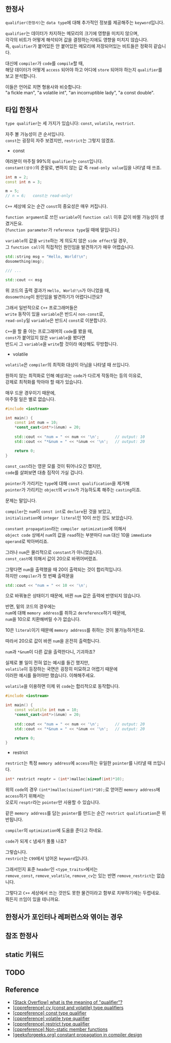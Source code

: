 ## 한정사

`qualifier(한정사)`는 `data type`에 대해 추가적인 정보를 제공해주는 `keyword`입니다.  

`qualifier`는 데이터가 차지하는 메모리의 크기에 영향을 미치지 않으며,   
각각의 비트가 어떻게 해석되어 값을 결정하는지에도 영향을 미치지 않습니다.   
즉, `qualifier`가 붙어있든 안 붙어있든 메모리에 저장되어있는 비트들은 정확히 같습니다.   

대신에 `compiler`가 `code`를 `compile`할 때,   
해당 데이터가 어떻게 `access` 되어야 하고 어디에 `store` 되어야 하는지 `qualifier`를 보고 분석합니다.   

이들은 언어로 치면 형용사와 비슷합니다:   
"a fickle man", "a volatile int", "an incorruptible lady", "a const double".

## 타입 한정사

`type qualifier`는 세 가지가 있습니다: `const`, `volatile`, `restrict`.   

자주 볼 가능성이 큰 순서입니다.   
`const`는 굉장히 자주 보겠지만, `restrict`는 그렇지 않겠죠.   

- const

여러분이 마주칠 99%의 `qualifier`는 `const`입니다.   
`constant(상수)`의 준말로, 변하지 않는 값 즉 `read-only value`임을 나타낼 때 쓰죠.

```cpp
int m = 2;
const int n = 3;

m = 5;
// n = 6;   const는 read-only!
```

`C++` 세상에 오는 순간 `const`의 중요성은 매우 커집니다.

`function argument`로 쓰인 `variable`이 `function call` 이후 값이 바뀔 가능성이 생겼거든요.   
(`function parameter`가 `reference type`일 때에 말입니다.)

`variable`의 값을 `write`하는 게 의도치 않은 `side effect`일 경우,   
그 `function call`이 직접적인 원인임을 발견하기가 매우 어렵습니다.

```cpp
std::string msg = "Hello, World!\n";
dosomething(msg);

/// ...

std::cout << msg
```

위 코드의 출력 결과가 `Hello, World!\n`가 아니었을 때,    
`dosomething`이 원인임을 발견하기가 어렵다니깐요?

그래서 일반적으로 `C++` 프로그래머들은   
`write` 동작이 있을 `variable`은 반드시 `non-const`로,   
`read-only`일 `variable`은 반드시 `const`로 이분합니다.

`C++`을 할 줄 아는 프로그래머의 `code`를 봤을 때,   
`const`가 붙어있지 않은 `variable`을 봤다면   
반드시 그 `variable`을 `write`할 것이라 예상해도 무방합니다.

- volatile

`volatile`은 `compiler`의 최적화 대상이 아님을 나타낼 때 쓰입니다.   

원하지 않는 최적화로 인해 예상과는 `code`가 다르게 작동하는 등의 이유로,   
강제로 최적화를 막아야 할 때가 있습니다.   

매우 드문 경우이기 때문에,   
마주칠 일은 별로 없습니다.

```cpp
#include <iostream>

int main() {
    const int num = 10;
    *const_cast<int*>(&num) = 20;
    
    std::cout << "num = " << num << '\n';       // output: 10
    std::cout << "*&num = " << *&num << '\n';   // output: 20

    return 0;
}
```

`const_cast`라는 영문 모를 것이 튀어나오긴 했지만,   
`code`를 살펴보면 대충 짐작이 가실 겁니다.

`pointer`가 가리키는 `type`에 대해 `const qualification`을 제거해   
`pointer`가 가리키는 `object`의 `write`가 가능하도록 해주는 `casting`이죠. 

문제는 말입니다.

`compiler`는 `num`이 `const int`로 `declare`된 것을 보았고,   
`initialization`에 `integer literal`인 10이 쓰인 것도 보았습니다.   

`constant propagation`라는 `compiler optimization`에 의해서   
`object code` 상에서 `num`의 값을 `read`하는 부분마다 `num` 대신 10을 `immediate operand`로 박아버리죠.

그러나 `num`은 물리적으로 `constant`가 아니었습니다.   
`const_cast`에 의해서 값이 20으로 바뀌어버렸죠.

그렇다면 `num`을 출력했을 때 20이 출력되는 것이 합리적입니다.   
하지만 `compiler`가 첫 번째 출력문을

```cpp
std::cout << "num = " << 10 << '\n';
```

으로 바꿔놓은 상태이기 때문에, 바뀐 `num` 값은 출력에 반영되지 않습니다.

반면, 밑의 코드의 경우에는   
`num`에 대해 `memory address`를 취하고 `dereference`하기 때문에,   
`num`을 10으로 치환해버릴 수가 없습니다.

10은 `literal`이기 때문에 `memory address`를 취하는 것이 불가능하거든요.

따라서 20으로 값이 바뀐 `num`을 온전히 출력합니다.

`num`과 `*&num`이 다른 값을 출력한다니, 기괴하죠?

실제로 볼 일이 전혀 없는 예시를 들긴 했지만,   
`volatile`이 등장하는 국면은 굉장히 미묘하고 어렵기 때문에   
이러한 예시를 들어야만 했습니다. 이해해주세요.

`volatile`을 이용하면 이제 위 `code`는 합리적으로 동작합니다.

```cpp
#include <iostream>

int main() {
    const volatile int num = 10;
    *const_cast<int*>(&num) = 20;
    
    std::cout << "num = " << num << '\n';       // output: 20
    std::cout << "*&num = " << *&num << '\n';   // output: 20

    return 0;
}
```


- restrict

`restrict`는 특정 `memory address`에 `access`하는 유일한 `pointer`를 나타낼 때 쓰입니다.   

```cpp
int* restrict resptr = (int*)malloc(sizeof(int)*10);
```

위의 `code`의 경우 `(int*)malloc(sizeof(int)*10);`로 얻어진 `memory address`에 `access`하기 위해서는   
오로지 `resptr`라는 `pointer`만 사용할 수 있습니다.

같은 `memory address`를 담는 `pointer`를 만드는 순간 `restrict qualification`은 위반됩니다.

`compiler`의 `optimization`에 도움을 준다고 하네요.

`code`가 되게 `C` 냄새가 풀풀 나죠?  

그렇습니다.   
`restrict`는 `C99`에서 넘어온 `keyword`입니다.

그래서인지 표준 `header`인 `<type_traits>`에서는   
`remove_const`, `remove_volatile`, `remove_cv`는 있는 반면 `remove_restrict`는 없습니다.

그렇다고 `C++` 세상에서 쓰는 것만도 못한 물건이라고 함부로 치부하기에는 두렵네요.   
뭐든지 쓰임이 있을 테니까요.

## 한정사가 포인터나 레퍼런스와 엮이는 경우

## 참조 한정사

## static 키워드

## TODO

## Reference

- [\[Stack Overflow\] what is the meaning of "qualifier"?](https://stackoverflow.com/questions/3785789/what-is-the-meaning-of-qualifier)   
- [\[cppreference\] cv (const and volatile) type qualifiers](https://en.cppreference.com/w/cpp/language/cv)   
- [\[cppreference\] const type qualifier](https://en.cppreference.com/w/c/language/const)   
- [\[cppreference\] volatile type qualifier](https://en.cppreference.com/w/c/language/volatile)   
- [\[cppreference\] restrict type qualifier](https://en.cppreference.com/w/c/language/restrict)
- [\[cppreference\] Non-static member functions](https://en.cppreference.com/w/cpp/language/member_functions)
- [\[geeksforgeeks.org\] constant propagation in compiler design](https://www.geeksforgeeks.org/constant-propagation-in-complier-design/)